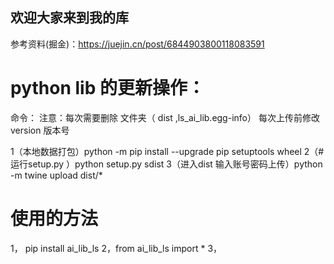 ## 欢迎大家来到我的库

参考资料(掘金)：https://juejin.cn/post/6844903800118083591

# python  lib 的更新操作：

命令： 注意：每次需要删除 文件夹（ dist ,ls_ai_lib.egg-info） 每次上传前修改 version 版本号

1（本地数据打包）python -m pip install --upgrade pip setuptools wheel 
2（# 运行setup.py ）python setup.py sdist 
3（进入dist 输入账号密码上传）python -m twine upload dist/*




# 使用的方法
1， pip install ai_lib_ls
2，from ai_lib_ls import *
3，


